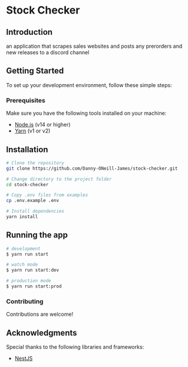 # Stock Checker

## Introduction

an application that scrapes sales websites and posts any prerorders and new releases to a discord channel

## Getting Started

To set up your development environment, follow these simple steps:

### Prerequisites

Make sure you have the following tools installed on your machine:

- [Node.js](https://nodejs.org/) (v14 or higher)
- [Yarn](https://classic.yarnpkg.com/en/docs/install) (v1 or v2)

## Installation

```bash
# Clone the repository
git clone https://github.com/Danny-ONeill-James/stock-checker.git

# Change directory to the project folder
cd stock-checker

# Copy .env files from examples
cp .env.example .env

# Install dependencies
yarn install
```

## Running the app

```bash
# development
$ yarn run start

# watch mode
$ yarn run start:dev

# production mode
$ yarn run start:prod
```

### Contributing

Contributions are welcome!

## Acknowledgments

Special thanks to the following libraries and frameworks:

- [NestJS](https://nestjs.com)
